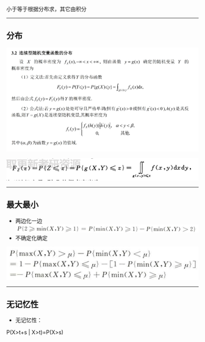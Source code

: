小于等于根据分布求，其它由积分

------------------------------



## 分布

![image-20230521174404653](./assets/image-20230521174404653.png)

![image-20230521214651311](./assets/image-20230521214651311.png)

------------------------------------

## 最大最小

+ 两边化一边
  <img src="./assets/image-20230521190650024.png" alt="image-20230521190650024" style="zoom;" />
+ 不确定化确定

![image-20230522154432888](./assets/image-20230522154432888.png)

----------------------------------------

## 无记忆性

+ 无记忆性：

P(X>t+s | X>t)=P(X>s)
